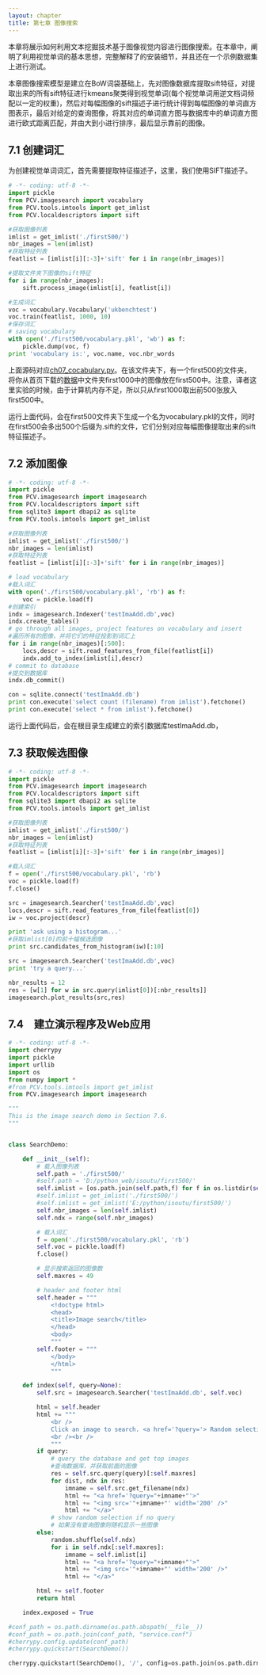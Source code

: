 ```yaml
---
layout: chapter
title: 第七章 图像搜索
---
```


本章将展示如何利用文本挖掘技术基于图像视觉内容进行图像搜索。在本章中，阐明了利用视觉单词的基本思想，完整解释了的安装细节，并且还在一个示例数据集上进行测试。

本章图像搜索模型是建立在BoW词袋基础上，先对图像数据库提取sift特征，对提取出来的所有sift特征进行kmeans聚类得到视觉单词(每个视觉单词用逆文档词频配以一定的权重)，然后对每幅图像的sift描述子进行统计得到每幅图像的单词直方图表示，最后对给定的查询图像，将其对应的单词直方图与数据库中的单词直方图进行欧式距离匹配，并由大到小进行排序，最后显示靠前的图像。

<h2 id="sec-7-1">7.1 创建词汇</h2>

为创建视觉单词词汇，首先需要提取特征描述子，这里，我们使用SIFT描述子。

```python
# -*- coding: utf-8 -*-
import pickle
from PCV.imagesearch import vocabulary
from PCV.tools.imtools import get_imlist
from PCV.localdescriptors import sift

#获取图像列表
imlist = get_imlist('./first500/')
nbr_images = len(imlist)
#获取特征列表
featlist = [imlist[i][:-3]+'sift' for i in range(nbr_images)]

#提取文件夹下图像的sift特征
for i in range(nbr_images):
    sift.process_image(imlist[i], featlist[i])

#生成词汇
voc = vocabulary.Vocabulary('ukbenchtest')
voc.train(featlist, 1000, 10)
#保存词汇
# saving vocabulary
with open('./first500/vocabulary.pkl', 'wb') as f:
    pickle.dump(voc, f)
print 'vocabulary is:', voc.name, voc.nbr_words
```
上面源码对应[ch07_cocabulary.py](https://github.com/willard-yuan/pcv-book-code/tree/master/ch07)。在该文件夹下，有一个first500的文件夹，将你从首页下载的[数据](http://yuanyong.org/pcvwithpython/)中文件夹first1000中的图像放在first500中。注意，译者这里实验的时候，由于计算机内存不足，所以只从first1000取出前500张放入first500中。

运行上面代码，会在first500文件夹下生成一个名为vocabulary.pkl的文件，同时在first500会多出500个后缀为.sift的文件，它们分别对应每幅图像提取出来的sift特征描述子。

<h2 id="sec-7-2">7.2 添加图像</h2>

```python
# -*- coding: utf-8 -*-
import pickle
from PCV.imagesearch import imagesearch
from PCV.localdescriptors import sift
from sqlite3 import dbapi2 as sqlite
from PCV.tools.imtools import get_imlist

#获取图像列表
imlist = get_imlist('./first500/')
nbr_images = len(imlist)
#获取特征列表
featlist = [imlist[i][:-3]+'sift' for i in range(nbr_images)]

# load vocabulary
#载入词汇
with open('./first500/vocabulary.pkl', 'rb') as f:
    voc = pickle.load(f)
#创建索引
indx = imagesearch.Indexer('testImaAdd.db',voc)
indx.create_tables()
# go through all images, project features on vocabulary and insert
#遍历所有的图像，并将它们的特征投影到词汇上
for i in range(nbr_images)[:500]:
    locs,descr = sift.read_features_from_file(featlist[i])
    indx.add_to_index(imlist[i],descr)
# commit to database
#提交到数据库
indx.db_commit()

con = sqlite.connect('testImaAdd.db')
print con.execute('select count (filename) from imlist').fetchone()
print con.execute('select * from imlist').fetchone()
```
运行上面代码后，会在根目录生成建立的索引数据库testImaAdd.db，

<h2 id="sec-7-3">7.3 获取候选图像</h2>

```python
# -*- coding: utf-8 -*-
import pickle
from PCV.imagesearch import imagesearch
from PCV.localdescriptors import sift
from sqlite3 import dbapi2 as sqlite
from PCV.tools.imtools import get_imlist

#获取图像列表
imlist = get_imlist('./first500/')
nbr_images = len(imlist)
#获取特征列表
featlist = [imlist[i][:-3]+'sift' for i in range(nbr_images)]

#载入词汇
f = open('./first500/vocabulary.pkl', 'rb')
voc = pickle.load(f)
f.close()

src = imagesearch.Searcher('testImaAdd.db',voc)
locs,descr = sift.read_features_from_file(featlist[0])
iw = voc.project(descr)

print 'ask using a histogram...'
#获取imlist[0]的前十幅候选图像
print src.candidates_from_histogram(iw)[:10]

src = imagesearch.Searcher('testImaAdd.db',voc)
print 'try a query...'

nbr_results = 12
res = [w[1] for w in src.query(imlist[0])[:nbr_results]]
imagesearch.plot_results(src,res)
```

<h2 id="sec-7-4">7.4　建立演示程序及Web应用</h2>

```python
# -*- coding: utf-8 -*-
import cherrypy
import pickle
import urllib
import os
from numpy import *
#from PCV.tools.imtools import get_imlist
from PCV.imagesearch import imagesearch

"""
This is the image search demo in Section 7.6.
"""


class SearchDemo:

    def __init__(self):
        # 载入图像列表
        self.path = './first500/'
        #self.path = 'D:/python_web/isoutu/first500/'
        self.imlist = [os.path.join(self.path,f) for f in os.listdir(self.path) if f.endswith('.jpg')]
        #self.imlist = get_imlist('./first500/')
        #self.imlist = get_imlist('E:/python/isoutu/first500/')
        self.nbr_images = len(self.imlist)
        self.ndx = range(self.nbr_images)

        # 载入词汇
        f = open('./first500/vocabulary.pkl', 'rb')
        self.voc = pickle.load(f)
        f.close()

        # 显示搜索返回的图像数
        self.maxres = 49

        # header and footer html
        self.header = """
            <!doctype html>
            <head>
            <title>Image search</title>
            </head>
            <body>
            """
        self.footer = """
            </body>
            </html>
            """

    def index(self, query=None):
        self.src = imagesearch.Searcher('testImaAdd.db', self.voc)

        html = self.header
        html += """
            <br />
            Click an image to search. <a href='?query='> Random selection </a> of images.
            <br /><br />
            """
        if query:
            # query the database and get top images
            #查询数据库，并获取前面的图像
            res = self.src.query(query)[:self.maxres]
            for dist, ndx in res:
                imname = self.src.get_filename(ndx)
                html += "<a href='?query="+imname+"'>"
                html += "<img src='"+imname+"' width='200' />"
                html += "</a>"
            # show random selection if no query
            # 如果没有查询图像则随机显示一些图像
        else:
            random.shuffle(self.ndx)
            for i in self.ndx[:self.maxres]:
                imname = self.imlist[i]
                html += "<a href='?query="+imname+"'>"
                html += "<img src='"+imname+"' width='200' />"
                html += "</a>"

        html += self.footer
        return html

    index.exposed = True

#conf_path = os.path.dirname(os.path.abspath(__file__))
#conf_path = os.path.join(conf_path, "service.conf")
#cherrypy.config.update(conf_path)
#cherrypy.quickstart(SearchDemo())

cherrypy.quickstart(SearchDemo(), '/', config=os.path.join(os.path.dirname(__file__), 'service.conf'))
```
